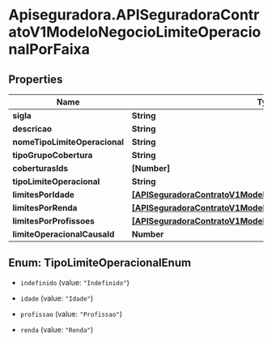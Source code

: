 # Apiseguradora.APISeguradoraContratoV1ModeloNegocioLimiteOperacionalPorFaixa

## Properties
Name | Type | Description | Notes
------------ | ------------- | ------------- | -------------
**sigla** | **String** |  | [optional] 
**descricao** | **String** |  | [optional] 
**nomeTipoLimiteOperacional** | **String** |  | [optional] 
**tipoGrupoCobertura** | **String** |  | [optional] 
**coberturasIds** | **[Number]** |  | [optional] 
**tipoLimiteOperacional** | **String** |  | [optional] 
**limitesPorIdade** | [**[APISeguradoraContratoV1ModeloNegocioLimitePorFaixaEtaria]**](APISeguradoraContratoV1ModeloNegocioLimitePorFaixaEtaria.md) |  | [optional] 
**limitesPorRenda** | [**[APISeguradoraContratoV1ModeloNegocioLimitePorFaixaRenda]**](APISeguradoraContratoV1ModeloNegocioLimitePorFaixaRenda.md) |  | [optional] 
**limitesPorProfissoes** | [**[APISeguradoraContratoV1ModeloNegocioLimitePorFaixaProfissao]**](APISeguradoraContratoV1ModeloNegocioLimitePorFaixaProfissao.md) |  | [optional] 
**limiteOperacionalCausaId** | **Number** |  | [optional] 


<a name="TipoLimiteOperacionalEnum"></a>
## Enum: TipoLimiteOperacionalEnum


* `indefinido` (value: `"Indefinido"`)

* `idade` (value: `"Idade"`)

* `profissao` (value: `"Profissao"`)

* `renda` (value: `"Renda"`)





